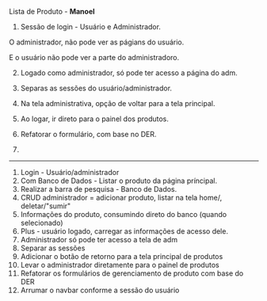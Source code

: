Lista de Produto - **Manoel**

1. Sessão de login - Usuário e Administrador.

O administrador, não pode ver as págians do usuário. 

E o usuário não pode ver a parte do administradoro.

2. Logado como administrador, só pode ter acesso a página do adm.

3. Separas as sessões do usuário/administrador.

4. Na tela administrativa, opção de voltar para a tela principal.

5. Ao logar, ir direto para o painel dos produtos.

6. Refatorar o formulário, com base no DER.

7. 

---

1. Login - Usuário/administrador 
2. Com Banco de Dados - Listar o produto da página príncipal.
3. Realizar a barra de pesquisa - Banco de Dados.
4. CRUD administrador = adicionar produto, listar na tela home/, deletar/"sumir"
5. Informações do produto, consumindo direto do banco (quando selecionado)
6. Plus - usuário logado, carregar as informações de acesso dele.
7. Administrador  só pode ter acesso a tela de adm
8. Separar as sessões
9. Adicionar o botão de retorno para a tela principal de produtos
10. Levar o administrador diretamente para o painel de produtos
11. Refatorar os formulários de gerenciamento de produto com base do DER
12. Arrumar o navbar conforme a sessão do usuário
